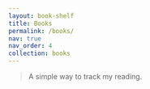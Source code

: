 ```yaml
---
layout: book-shelf
title: Books
permalink: /books/
nav: true
nav_order: 4
collection: books
---
```


> A simple way to track my reading.

